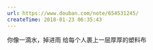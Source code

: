 ```yaml
---
url: https://www.douban.com/note/654531245/
createTime: 2018-01-23 06:35:43
---
```


你像一滴水，掉进雨
给每个人裹上一层厚厚的塑料布